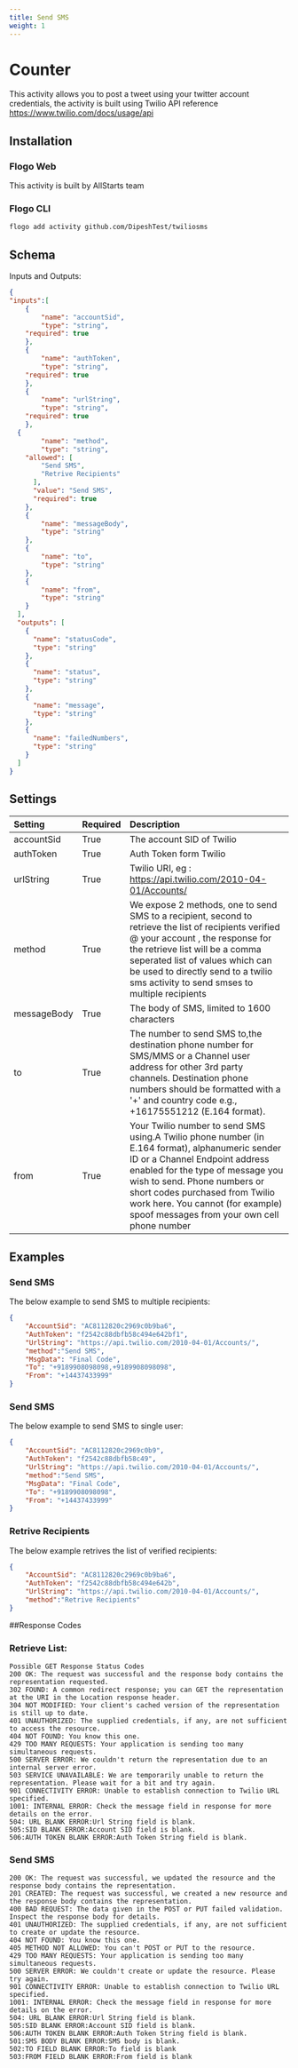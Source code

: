 ```yaml
---
title: Send SMS
weight: 1
---
```


# Counter
This activity allows you to post a tweet using your twitter account credentials, the activity is built using Twilio API reference https://www.twilio.com/docs/usage/api

## Installation
### Flogo Web
This activity is built by AllStarts team
### Flogo CLI
```bash
flogo add activity github.com/DipeshTest/twiliosms
```

## Schema
Inputs and Outputs:

```json
{
"inputs":[
    {
		"name": "accountSid",
		"type": "string",
    "required": true
	},
	{
		"name": "authToken",
		"type": "string",
    "required": true
	},
	{
		"name": "urlString",
		"type": "string",
    "required": true
	},
  {
		"name": "method",
		"type": "string",
    "allowed": [
        "Send SMS",
        "Retrive Recipients"
      ],
      "value": "Send SMS",
      "required": true
	},
	{
		"name": "messageBody",
		"type": "string"
	},
	{
		"name": "to",
		"type": "string"
	},
	{
		"name": "from",
		"type": "string"
	}
  ],
  "outputs": [
    {
      "name": "statusCode",
      "type": "string"
    },
    {
      "name": "status",
      "type": "string"
    },
	{
      "name": "message",
      "type": "string"
    },
	{
      "name": "failedNumbers",
      "type": "string"
    }
  ]
}
```
## Settings
| Setting     | Required | Description |
|:------------|:---------|:------------|
| accountSid | True     | The account SID of Twilio |         
| authToken   | True    | Auth Token form Twilio|
| urlString | True     | Twilio URI, eg : https://api.twilio.com/2010-04-01/Accounts/ |  
| method | True     | We expose 2 methods, one to send SMS to a recipient, second to retrieve the list of recipients verified @ your account , the response for the retrieve list will be a comma seperated list of values which can be used to directly send to a twilio sms activity to send smses to multiple recipients|  
| messageBody | True     | The body of SMS, limited to 1600 characters|  
| to       | True    |The number to send SMS to,the destination phone number for SMS/MMS or a Channel user address for other 3rd party channels. Destination phone numbers should be formatted with a '+' and country code e.g., +16175551212 (E.164 format).|
| from       | True    | Your Twilio number to send SMS using.A Twilio phone number (in E.164 format), alphanumeric sender ID or a Channel Endpoint address enabled for the type of message you wish to send. Phone numbers or short codes purchased from Twilio work here. You cannot (for example) spoof messages from your own cell phone number  |

## Examples
### Send SMS
The below example to send SMS to multiple recipients:

```json
{
	"AccountSid": "AC8112820c2969c0b9ba6",
	"AuthToken": "f2542c88dbfb58c494e642bf1",
	"UrlString": "https://api.twilio.com/2010-04-01/Accounts/",
	"method":"Send SMS",
	"MsgData": "Final Code",
	"To": "+9189908098098,+9189908098098",
	"From": "+14437433999"
}
```

### Send SMS
The below example to send SMS to single user:

```json
{
	"AccountSid": "AC8112820c2969c0b9",
	"AuthToken": "f2542c88dbfb58c49",
	"UrlString": "https://api.twilio.com/2010-04-01/Accounts/",
	"method":"Send SMS",
	"MsgData": "Final Code",
	"To": "+9189908098098",
	"From": "+14437433999"
}
```

### Retrive Recipients
The below example retrives the list of verified recipients:

```json
{
	"AccountSid": "AC8112820c2969c0b9ba6",
	"AuthToken": "f2542c88dbfb58c494e642b",
	"UrlString": "https://api.twilio.com/2010-04-01/Accounts/",
	"method":"Retrive Recipients"
}
```

##Response Codes
### Retrieve List:
```
Possible GET Response Status Codes
200 OK: The request was successful and the response body contains the representation requested.
302 FOUND: A common redirect response; you can GET the representation at the URI in the Location response header.
304 NOT MODIFIED: Your client's cached version of the representation is still up to date.
401 UNAUTHORIZED: The supplied credentials, if any, are not sufficient to access the resource.
404 NOT FOUND: You know this one.
429 TOO MANY REQUESTS: Your application is sending too many simultaneous requests.
500 SERVER ERROR: We couldn't return the representation due to an internal server error.
503 SERVICE UNAVAILABLE: We are temporarily unable to return the representation. Please wait for a bit and try again.
901 CONNECTIVITY ERROR: Unable to establish connection to Twilio URL specified.
1001: INTERNAL ERROR: Check the message field in response for more details on the error.
504: URL BLANK ERROR:Url String field is blank.
505:SID BLANK ERROR:Account SID field is blank.
506:AUTH TOKEN BLANK ERROR:Auth Token String field is blank.
```
### Send SMS
```
200 OK: The request was successful, we updated the resource and the response body contains the representation.
201 CREATED: The request was successful, we created a new resource and the response body contains the representation.
400 BAD REQUEST: The data given in the POST or PUT failed validation. Inspect the response body for details.
401 UNAUTHORIZED: The supplied credentials, if any, are not sufficient to create or update the resource.
404 NOT FOUND: You know this one.
405 METHOD NOT ALLOWED: You can't POST or PUT to the resource.
429 TOO MANY REQUESTS: Your application is sending too many simultaneous requests.
500 SERVER ERROR: We couldn't create or update the resource. Please try again.
901 CONNECTIVITY ERROR: Unable to establish connection to Twilio URL specified.
1001: INTERNAL ERROR: Check the message field in response for more details on the error.
504: URL BLANK ERROR:Url String field is blank.
505:SID BLANK ERROR:Account SID field is blank.
506:AUTH TOKEN BLANK ERROR:Auth Token String field is blank.
501:SMS BODY BLANK ERROR:SMS body is blank.
502:TO FIELD BLANK ERROR:To field is blank
503:FROM FIELD BLANK ERROR:From field is blank
```